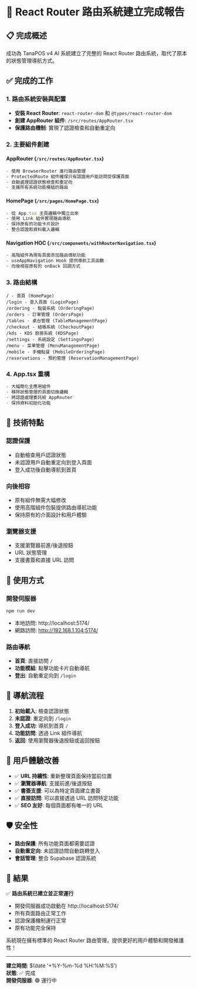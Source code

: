 # 🚀 React Router 路由系統建立完成報告

## 📋 完成概述

成功為 TanaPOS v4 AI 系統建立了完整的 React Router 路由系統，取代了原本的狀態管理導航方式。

## ✅ 完成的工作

### 1. 路由系統安裝與配置
- **安裝 React Router**: `react-router-dom` 和 `@types/react-router-dom`
- **創建 AppRouter 組件**: `/src/routes/AppRouter.tsx`
- **保護路由機制**: 實現了認證檢查和自動重定向

### 2. 主要組件創建

#### AppRouter (`/src/routes/AppRouter.tsx`)
```typescript
- 使用 BrowserRouter 進行路由管理
- ProtectedRoute 組件確保只有認證用戶能訪問受保護頁面
- 自動處理認證狀態檢查和重定向
- 支援所有系統功能模組的路由
```

#### HomePage (`/src/pages/HomePage.tsx`)
```typescript
- 從 App.tsx 主頁邏輯中獨立出來
- 使用 Link 組件實現路由導航
- 保持原有的功能卡片設計
- 整合認證和資料載入邏輯
```

#### Navigation HOC (`/src/components/withRouterNavigation.tsx`)
```typescript
- 高階組件為現有頁面添加路由導航功能
- useAppNavigation Hook 提供導航工具函數
- 向後相容原有的 onBack 回調方式
```

### 3. 路由結構

```
/ - 首頁 (HomePage)
/login - 登入頁面 (LoginPage)
/ordering - 點餐系統 (OrderingPage)
/orders - 訂單管理 (OrdersPage)
/tables - 桌台管理 (TableManagementPage)
/checkout - 結帳系統 (CheckoutPage)
/kds - KDS 廚房系統 (KDSPage)
/settings - 系統設定 (SettingsPage)
/menu - 菜單管理 (MenuManagementPage)
/mobile - 手機點餐 (MobileOrderingPage)
/reservations - 預約管理 (ReservationManagementPage)
```

### 4. App.tsx 重構
```typescript
- 大幅簡化主應用組件
- 移除狀態管理的頁面切換邏輯
- 將認證處理委託給 AppRouter
- 保持資料初始化功能
```

## 🔧 技術特點

### 認證保護
- 自動檢查用戶認證狀態
- 未認證用戶自動重定向到登入頁面
- 登入成功後自動導航到首頁

### 向後相容
- 原有組件無需大幅修改
- 使用高階組件包裝提供路由導航功能
- 保持原有的介面設計和用戶體驗

### 瀏覽器支援
- 支援瀏覽器前進/後退按鈕
- URL 狀態管理
- 支援書簽和直接 URL 訪問

## 🎯 使用方式

### 開發伺服器
```bash
npm run dev
```
- 本地訪問: http://localhost:5174/
- 網路訪問: http://192.168.1.104:5174/

### 路由導航
- **首頁**: 直接訪問 `/`
- **功能模組**: 點擊功能卡片自動導航
- **登出**: 自動重定向到 `/login`

## 🔄 導航流程

1. **初始載入**: 檢查認證狀態
2. **未認證**: 重定向到 `/login`
3. **登入成功**: 導航到首頁 `/`
4. **功能訪問**: 透過 Link 組件導航
5. **返回**: 使用瀏覽器後退按鈕或返回按鈕

## 📱 用戶體驗改善

- ✅ **URL 持續性**: 重新整理頁面保持當前位置
- ✅ **瀏覽器導航**: 支援前進/後退按鈕
- ✅ **書簽支援**: 可以為特定頁面建立書簽
- ✅ **直接訪問**: 可以直接透過 URL 訪問特定功能
- ✅ **SEO 友好**: 每個頁面都有唯一的 URL

## 🛡️ 安全性

- **路由保護**: 所有功能頁面都需要認證
- **自動重定向**: 未認證訪問自動跳轉登入
- **會話管理**: 整合 Supabase 認證系統

## 🎉 結果

✅ **路由系統已建立並正常運行**
- 開發伺服器成功啟動在 http://localhost:5174/
- 所有頁面路由正常工作
- 認證保護機制運行正常
- 原有功能完全保持

系統現在擁有標準的 React Router 路由管理，提供更好的用戶體驗和開發維護性！

---

**建立時間**: $(date '+%Y-%m-%d %H:%M:%S')  
**狀態**: ✅ 完成  
**開發伺服器**: 🟢 運行中

